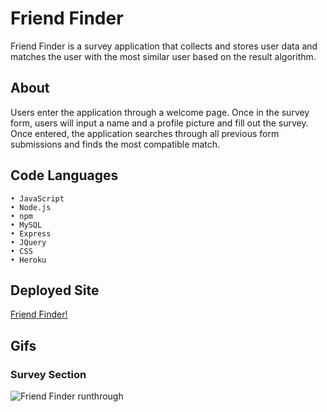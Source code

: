 # Friend Finder

Friend Finder is a survey application that collects and stores user data and matches the user with the most similar user based on the result algorithm.

## About

Users enter the application through a welcome page. Once in the survey form, users will input a name and a profile picture and fill out the survey. Once entered, the application searches through all previous form submissions and finds the most compatible match.

## Code Languages

    • JavaScript
    • Node.js
    • npm
    • MySQL
    • Express
    • JQuery
    • CSS
    • Heroku

## Deployed Site

[Friend Finder!](https://young-spire-20600.herokuapp.com/)

## Gifs

### Survey Section

![Friend Finder runthrough](https://media.giphy.com/media/iBb6OLMdckzUFcPKYs/giphy.gif)
